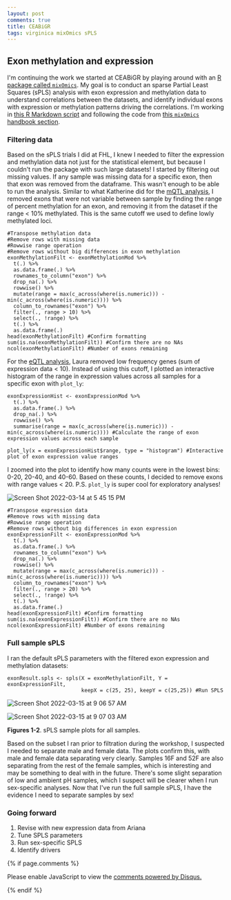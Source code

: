```yaml
---
layout: post
comments: true
title: CEABiGR
tags: virginica mixOmics sPLS
---
```


## Exon methylation and expression

I'm continuing the work we started at CEABiGR by playing around with an [R package called `mixOmics`](https://mixomicsteam.github.io/Bookdown/index.html). My goal is to conduct an sparse Partial Least Squares (sPLS) analysis with exon expression and methylation data to understand correlations between the datasets, and identify individual exons with expression or methylation patterns driving the correlations. I'm working in [this R Markdown script](https://github.com/sr320/ceabigr/wiki) and following the code from [this `mixOmics` handbook section](https://mixomicsteam.github.io/Bookdown/pls.html#biological-question-3).

### Filtering data

Based on the sPLS trials I did at FHL, I knew I needed to filter the expression and methylation data not just for the statistical element, but because I couldn't run the package with such large datasets! I started by filtering out missing values. If any sample was missing data for a specific exon, then that exon was removed from the dataframe. This wasn't enough to be able to run the analysis. Similar to what Katherine did for the [mQTL analysis](https://github.com/sr320/ceabigr/blob/main/code/mqtl_analysis.Rmd), I removed exons that were not variable between sample by finding the range of percent methylation for an exon, and removing it from the dataset if the range < 10% methylated. This is the same cutoff we used to define lowly methylated loci.

```
#Transpose methylation data
#Remove rows with missing data
#Rowwise range operation
#Remove rows without big differences in exon methylation
exonMethylationFilt <- exonMethylationMod %>%
  t(.) %>%
  as.data.frame(.) %>%
  rownames_to_column("exon") %>%
  drop_na(.) %>%
  rowwise() %>%
  mutate(range = max(c_across(where(is.numeric))) - min(c_across(where(is.numeric)))) %>%
  column_to_rownames("exon") %>%
  filter(., range > 10) %>%
  select(., !range) %>%
  t(.) %>%
  as.data.frame(.)
head(exonMethylationFilt) #Confirm formatting
sum(is.na(exonMethylationFilt)) #Confirm there are no NAs
ncol(exonMethylationFilt) #Number of exons remaining
```

For the [eQTL analysis](https://github.com/sr320/ceabigr/blob/main/code/eqtl_analysis.Rmd), Laura removed low frequency genes (sum of expression data < 10). Instead of using this cutoff, I plotted an interactive histogram of the range in expression values across all samples for a specific exon with `plot_ly`:

```
exonExpressionHist <- exonExpressionMod %>%
  t(.) %>%
  as.data.frame(.) %>%
  drop_na(.) %>%
  rowwise() %>%
  summarise(range = max(c_across(where(is.numeric))) - min(c_across(where(is.numeric)))) #Calculate the range of exon expression values across each sample

plot_ly(x = exonExpressionHist$range, type = "histogram") #Interactive plot of exon expression value ranges
```

I zoomed into the plot to identify how many counts were in the lowest bins: 0-20, 20-40, and 40-60. Based on these counts, I decided to remove exons with range values < 20. P.S. `plot_ly` is super cool for exploratory analyses!

![Screen Shot 2022-03-14 at 5 45 15 PM](https://user-images.githubusercontent.com/22335838/158266574-46ab227f-5ae8-4158-ac38-e2bdbaf118fc.png)

```
#Transpose expression data
#Remove rows with missing data
#Rowwise range operation
#Remove rows without big differences in exon expression
exonExpressionFilt <- exonExpressionMod %>%
  t(.) %>%
  as.data.frame(.) %>%
  rownames_to_column("exon") %>%
  drop_na(.) %>%
  rowwise() %>%
  mutate(range = max(c_across(where(is.numeric))) - min(c_across(where(is.numeric)))) %>%
  column_to_rownames("exon") %>%
  filter(., range > 20) %>%
  select(., !range) %>%
  t(.) %>%
  as.data.frame(.)
head(exonExpressionFilt) #Confirm formatting
sum(is.na(exonExpressionFilt)) #Confirm there are no NAs
ncol(exonExpressionFilt) #Number of exons remaining
```

### Full sample sPLS

I ran the default sPLS parameters with the filtered exon expression and methylation datasets:

```
exonResult.spls <- spls(X = exonMethylationFilt, Y = exonExpressionFilt,
                        keepX = c(25, 25), keepY = c(25,25)) #Run SPLS
```

![Screen Shot 2022-03-15 at 9 06 57 AM](https://user-images.githubusercontent.com/22335838/158384344-d88e7e1a-d46a-4680-a06c-0a964bc2b914.png)

![Screen Shot 2022-03-15 at 9 07 03 AM](https://user-images.githubusercontent.com/22335838/158384346-ae5e2458-ba34-477b-8c6b-954590176a8b.png)

**Figures 1-2**. sPLS sample plots for all samples.

Based on the subset I ran prior to filtration during the workshop, I suspected I needed to separate male and female data. The plots confirm this, with male and female data separating very clearly. Samples 16F and 52F are also separating from the rest of the female samples, which is interesting and may be something to deal with in the future. There's some slight separation of low and ambient pH samples, which I suspect will be clearer when I run sex-specific analyses. Now that I've run the full sample sPLS, I have the evidence I need to separate samples by sex!

### Going forward

1. Revise with new expression data from Ariana
2. Tune SPLS parameters
3. Run sex-specific SPLS
4. Identify drivers

{% if page.comments %}

<div id="disqus_thread"></div>
<script>

/**
*  RECOMMENDED CONFIGURATION VARIABLES: EDIT AND UNCOMMENT THE SECTION BELOW TO INSERT DYNAMIC VALUES FROM YOUR PLATFORM OR CMS.
*  LEARN WHY DEFINING THESE VARIABLES IS IMPORTANT: https://disqus.com/admin/universalcode/#configuration-variables*/
/*
var disqus_config = function () {
this.page.url = PAGE_URL;  // Replace PAGE_URL with your page's canonical URL variable
this.page.identifier = PAGE_IDENTIFIER; // Replace PAGE_IDENTIFIER with your page's unique identifier variable
};
*/
(function() { // DON'T EDIT BELOW THIS LINE
var d = document, s = d.createElement('script');
s.src = 'https://the-responsible-grad-student.disqus.com/embed.js';
s.setAttribute('data-timestamp', +new Date());
(d.head || d.body).appendChild(s);
})();
</script>
<noscript>Please enable JavaScript to view the <a href="https://disqus.com/?ref_noscript">comments powered by Disqus.</a></noscript>

{% endif %}

<script id="dsq-count-scr" src="//the-responsible-grad-student.disqus.com/count.js" async></script>
